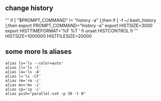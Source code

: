 ## change history
'''
if [ "$PROMPT_COMMAND" != "history -a" ];then
        if [  -f ~/.bash_history ];then
                export PROMPT_COMMAND="history -a"
                export HISTSIZE=3000
                export HISTTIMEFORMAT='%F %T '
        fi
        unset HISTCONTROL
fi
'''
    HISTSIZE=1000000
    HISTFILESIZE=20000

## some more ls aliases
    alias ls='ls --color=auto'
    alias ll='ls -l'
    alias la='ls -A'
    alias l='ls -CF'
    alias rm='rm -i'
    alias mv='mv -i'
    alias cp='cp -i'
    alias pssh="parallel-ssh -p 30 -t 0"

## 
